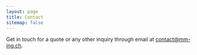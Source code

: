 ```yaml
---
layout: page
title: Contact
sitemap: false
---
```


Get in touch for a quote or any other inquiry through email at [contact@mm-ing.ch](mailto:contact@mm-ing.ch).
